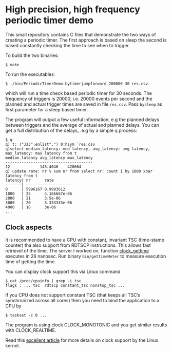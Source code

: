 # High precision, high frequency periodic timer demo

This small repository contains C files that demonstrate the two ways of creating a periodic timer. The first approach is based on sleep the second is based constantly checking the time to see when to trigger.

To build the two binaries:
```
$ make
```

To run the executables:
```
$ ./bin/PeriodicTimerDemo bytimerjumpforward 200000 30 res.csv
```
which will run a time check based periodic timer for 30 seconds. The frequency of triggers is 20000, i.e. 20000 events per second and the planned and actual trigger times are saved in file `res.csv`. Pass `bysleep` as first parameter for a sleep based timer.

The program will output a few useful information, e.g the planned delays between triggers and the average of actual and planned delays. You can get a full distribution of the delays, .e.g by a simple q process:

```
$ q
q) t: ("JJJ";enlist",") 0:hsym `res.csv
q)select median_latency: med latency, avg_latency: avg latency, max_latency: max latency from t
median_latency avg_latency max_latency
--------------------------------------
12             145.4046    428664
q) update rate: nr % sum nr from select nr: count i by 1000 xbar latency from t
latency| nr      rate
-------| --------------------
0      | 5996167 0.9993612
1000   | 25      4.166667e-06
2000   | 21      3.5e-06
3000   | 20      3.333333e-06
4000   | 18      3e-06
...
```

## Clock aspects
It is recommended to have a CPU with constant, invariant TSC (time-stamp counter) tha also support from RDTSCP instructions. This allows fast retrievel of the time. The server I worked on, function [clock_gettime](https://linux.die.net/man/3/clock_gettime) executes in 26 nanosec. Run binary `bin/gettimeMeter` to measure execution time of getting the time.

You can display clock support this via Linux command

```
$ cat /proc/cpuinfo | grep -i tsc
flags : ... tsc  rdtscp constant_tsc nonstop_tsc ...
```
If you CPU does not support constant TSC (that keeps all TSC’s synchronized across all cores) then you need to bind the application to a CPU by

```
$ taskset -c 0 ...
```

The program is using clock CLOCK_MONOTONIC and you get similar results with CLOCK_REALTIME.

Read this [excellent article](http://btorpey.github.io/blog/2014/02/18/clock-sources-in-linux/) for more details on clock support by the Linux kernel.

